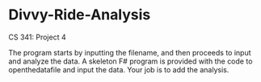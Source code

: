 # Divvy-Ride-Analysis
CS 341: Project 4

The program starts by inputting the filename, and then proceeds to input and analyze the data.  A skeleton F# program is provided with the code to openthedatafile and input the data.  Your job is to add the analysis.
